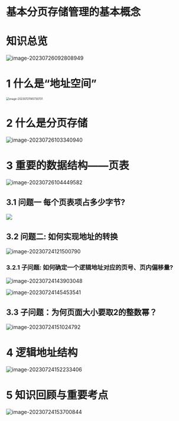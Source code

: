 # 基本分页存储管理的基本概念



# 知识总览

![image-20230726092808949](https://cvp.oss-cn-shanghai.aliyuncs.com/picgo/202307260928149.png)



# 1 什么是“地址空间”

<img src="https://cvp.oss-cn-shanghai.aliyuncs.com/picgo/202307211457892.png" alt="image-20230721145730731" style="zoom:50%;" /> 



# 2 什么是分页存储

![image-20230726103340940](https://cvp.oss-cn-shanghai.aliyuncs.com/picgo/202307261033301.png)



# 3 重要的数据结构——页表

![image-20230726104449582](https://cvp.oss-cn-shanghai.aliyuncs.com/picgo/202307261044819.png)



## 3.1 问题一 每个页表项占多少字节?

![](https://cvp.oss-cn-shanghai.aliyuncs.com/picgo/202307241125037.png)



## 3.2 问题二: 如何实现地址的转换

![image-20230724121500790](https://cvp.oss-cn-shanghai.aliyuncs.com/picgo/202307241215951.png)



### 3.2.1 子问题: 如何确定一个逻辑地址对应的页号、页内偏移量?

![image-20230724143903048](https://cvp.oss-cn-shanghai.aliyuncs.com/picgo/202307241439278.png)

![image-20230724145453541](https://cvp.oss-cn-shanghai.aliyuncs.com/picgo/202307241454695.png)



## 3.3 子问题：为何页面大小要取2的整数幂？

![image-20230724151024792](https://cvp.oss-cn-shanghai.aliyuncs.com/picgo/202307241510969.png)



# 4 逻辑地址结构

![image-20230724152233406](https://cvp.oss-cn-shanghai.aliyuncs.com/picgo/202307241522573.png)



# 5 知识回顾与重要考点

![image-20230724153700844](https://cvp.oss-cn-shanghai.aliyuncs.com/picgo/202307241537944.png)
